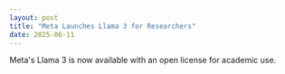 ```yaml
---
layout: post
title: "Meta Launches Llama 3 for Researchers"
date: 2025-06-11
---
```


Meta's Llama 3 is now available with an open license for academic use.
